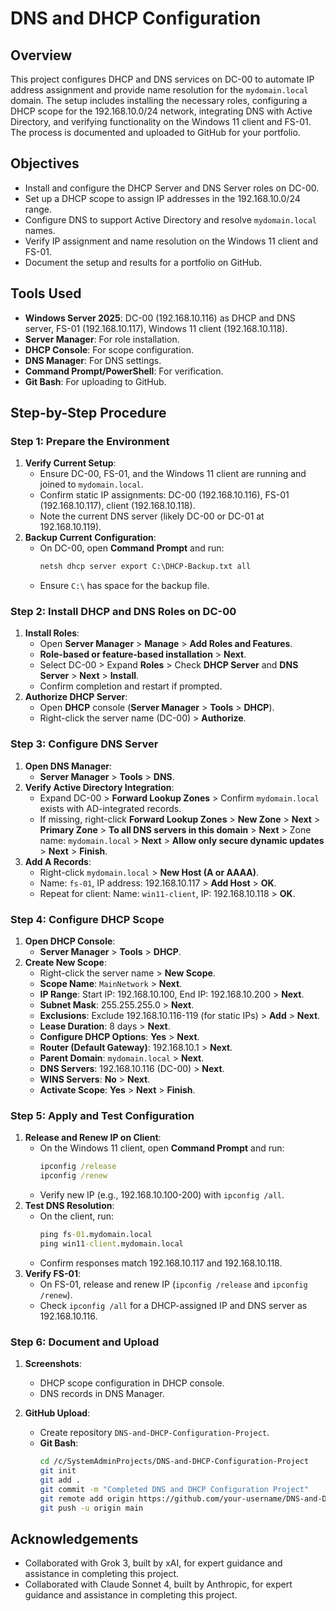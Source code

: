 # DNS and DHCP Configuration

## Overview
This project configures DHCP and DNS services on DC-00 to automate IP address assignment and provide name resolution for the `mydomain.local` domain. 
The setup includes installing the necessary roles, configuring a DHCP scope for the 192.168.10.0/24 network, integrating DNS with Active Directory, and verifying 
functionality on the Windows 11 client and FS-01. The process is documented and uploaded to GitHub for your portfolio.

## Objectives
- Install and configure the DHCP Server and DNS Server roles on DC-00.
- Set up a DHCP scope to assign IP addresses in the 192.168.10.0/24 range.
- Configure DNS to support Active Directory and resolve `mydomain.local` names.
- Verify IP assignment and name resolution on the Windows 11 client and FS-01.
- Document the setup and results for a portfolio on GitHub.

## Tools Used
- **Windows Server 2025**: DC-00 (192.168.10.116) as DHCP and DNS server, FS-01 (192.168.10.117), Windows 11 client (192.168.10.118).
- **Server Manager**: For role installation.
- **DHCP Console**: For scope configuration.
- **DNS Manager**: For DNS settings.
- **Command Prompt/PowerShell**: For verification.
- **Git Bash**: For uploading to GitHub.

## Step-by-Step Procedure

### Step 1: Prepare the Environment
1. **Verify Current Setup**:
   - Ensure DC-00, FS-01, and the Windows 11 client are running and joined to `mydomain.local`.
   - Confirm static IP assignments: DC-00 (192.168.10.116), FS-01 (192.168.10.117), client (192.168.10.118).
   - Note the current DNS server (likely DC-00 or DC-01 at 192.168.10.119).
2. **Backup Current Configuration**:
   - On DC-00, open **Command Prompt** and run:
     ```cmd
     netsh dhcp server export C:\DHCP-Backup.txt all
     ```
   - Ensure `C:\` has space for the backup file.

### Step 2: Install DHCP and DNS Roles on DC-00
1. **Install Roles**:
   - Open **Server Manager** > **Manage** > **Add Roles and Features**.
   - **Role-based or feature-based installation** > **Next**.
   - Select DC-00 > Expand **Roles** > Check **DHCP Server** and **DNS Server** > **Next** > **Install**.
   - Confirm completion and restart if prompted.
2. **Authorize DHCP Server**:
   - Open **DHCP** console (**Server Manager** > **Tools** > **DHCP**).
   - Right-click the server name (DC-00) > **Authorize**.

### Step 3: Configure DNS Server
1. **Open DNS Manager**:
   - **Server Manager** > **Tools** > **DNS**.
2. **Verify Active Directory Integration**:
   - Expand DC-00 > **Forward Lookup Zones** > Confirm `mydomain.local` exists with AD-integrated records.
   - If missing, right-click **Forward Lookup Zones** > **New Zone** > **Next** > **Primary Zone** > **To all DNS servers in this domain** > **Next** > Zone name: `mydomain.local` > **Next** > **Allow only secure dynamic updates** > **Next** > **Finish**.
3. **Add A Records**:
   - Right-click `mydomain.local` > **New Host (A or AAAA)**.
   - Name: `fs-01`, IP address: 192.168.10.117 > **Add Host** > **OK**.
   - Repeat for client: Name: `win11-client`, IP: 192.168.10.118 > **OK**.

### Step 4: Configure DHCP Scope
1. **Open DHCP Console**:
   - **Server Manager** > **Tools** > **DHCP**.
2. **Create New Scope**:
   - Right-click the server name > **New Scope**.
   - **Scope Name**: `MainNetwork` > **Next**.
   - **IP Range**: Start IP: 192.168.10.100, End IP: 192.168.10.200 > **Next**.
   - **Subnet Mask**: 255.255.255.0 > **Next**.
   - **Exclusions**: Exclude 192.168.10.116-119 (for static IPs) > **Add** > **Next**.
   - **Lease Duration**: 8 days > **Next**.
   - **Configure DHCP Options**: **Yes** > **Next**.
   - **Router (Default Gateway)**: 192.168.10.1 > **Next**.
   - **Parent Domain**: `mydomain.local` > **Next**.
   - **DNS Servers**: 192.168.10.116 (DC-00) > **Next**.
   - **WINS Servers**: **No** > **Next**.
   - **Activate Scope**: **Yes** > **Next** > **Finish**.

### Step 5: Apply and Test Configuration
1. **Release and Renew IP on Client**:
   - On the Windows 11 client, open **Command Prompt** and run:
     ```cmd
     ipconfig /release
     ipconfig /renew
     ```
   - Verify new IP (e.g., 192.168.10.100-200) with `ipconfig /all`.
2. **Test DNS Resolution**:
   - On the client, run:
     ```cmd
     ping fs-01.mydomain.local
     ping win11-client.mydomain.local
     ```
   - Confirm responses match 192.168.10.117 and 192.168.10.118.
3. **Verify FS-01**:
   - On FS-01, release and renew IP (`ipconfig /release` and `ipconfig /renew`).
   - Check `ipconfig /all` for a DHCP-assigned IP and DNS server as 192.168.10.116.

### Step 6: Document and Upload
1. **Screenshots**:
   - DHCP scope configuration in DHCP console.
   - DNS records in DNS Manager.
   
2. **GitHub Upload**:
   - Create repository `DNS-and-DHCP-Configuration-Project`.
   - **Git Bash**:
     ```bash
     cd /c/SystemAdminProjects/DNS-and-DHCP-Configuration-Project
     git init
     git add .
     git commit -m "Completed DNS and DHCP Configuration Project"
     git remote add origin https://github.com/your-username/DNS-and-DHCP-Configuration-Project.git
     git push -u origin main
     
## Acknowledgements
   - Collaborated with Grok 3, built by xAI, for expert guidance and assistance in completing this project.
   - Collaborated with Claude Sonnet 4, built by Anthropic, for expert guidance and assistance in completing this project.

  
